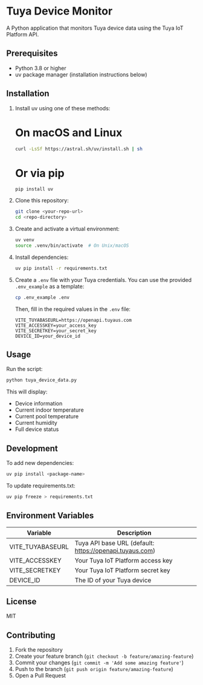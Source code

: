 # Tuya Device Monitor

A Python application that monitors Tuya device data using the Tuya IoT Platform API.

## Prerequisites

- Python 3.8 or higher
- uv package manager (installation instructions below)

## Installation

1. Install uv using one of these methods:
   
   # On macOS and Linux
   ```bash
   curl -LsSf https://astral.sh/uv/install.sh | sh
   ```

   # Or via pip
   ```
   pip install uv
   ```

2. Clone this repository:
   ```bash
   git clone <your-repo-url>
   cd <repo-directory>
   ```

3. Create and activate a virtual environment:
   ```bash
   uv venv
   source .venv/bin/activate  # On Unix/macOS
   ```

4. Install dependencies:
   ```bash
   uv pip install -r requirements.txt
   ```

5. Create a `.env` file with your Tuya credentials. You can use the provided `.env_example` as a template:
   ```bash
   cp .env_example .env
   ```
   Then, fill in the required values in the `.env` file:
   ```env
   VITE_TUYABASEURL=https://openapi.tuyaus.com
   VITE_ACCESSKEY=your_access_key
   VITE_SECRETKEY=your_secret_key
   DEVICE_ID=your_device_id
   ```

## Usage

Run the script:
```bash
python tuya_device_data.py
```

This will display:
- Device information
- Current indoor temperature
- Current pool temperature
- Current humidity
- Full device status

## Development

To add new dependencies:
```bash
uv pip install <package-name>
```

To update requirements.txt:
```bash
uv pip freeze > requirements.txt
```

## Environment Variables

| Variable | Description |
|----------|-------------|
| VITE_TUYABASEURL | Tuya API base URL (default: https://openapi.tuyaus.com) |
| VITE_ACCESSKEY | Your Tuya IoT Platform access key |
| VITE_SECRETKEY | Your Tuya IoT Platform secret key |
| DEVICE_ID | The ID of your Tuya device |

## License

MIT

## Contributing

1. Fork the repository
2. Create your feature branch (`git checkout -b feature/amazing-feature`)
3. Commit your changes (`git commit -m 'Add some amazing feature'`)
4. Push to the branch (`git push origin feature/amazing-feature`)
5. Open a Pull Request